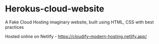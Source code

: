 # Herokus-cloud-website

A Fake Cloud Hosting imaginary website, built using HTML, CSS with best practices

Hosted online on Netlify - https://cloudify-modern-hosting.netlify.app/


